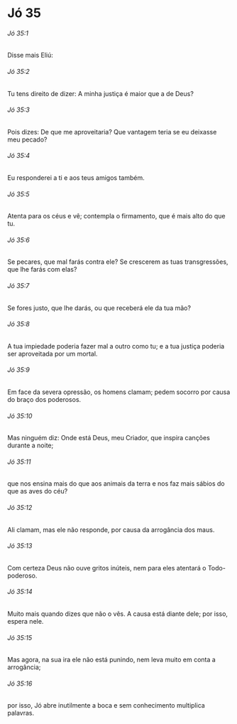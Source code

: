 # Jó 35

###### Jó 35:1

Disse mais Eliú:

###### Jó 35:2

Tu tens direito de dizer: A minha justiça é maior que a de Deus?

###### Jó 35:3

Pois dizes: De que me aproveitaria? Que vantagem teria se eu deixasse meu pecado?

###### Jó 35:4

Eu responderei a ti e aos teus amigos também.

###### Jó 35:5

Atenta para os céus e vê; contempla o firmamento, que é mais alto do que tu.

###### Jó 35:6

Se pecares, que mal farás contra ele? Se crescerem as tuas transgressões, que lhe farás com elas?

###### Jó 35:7

Se fores justo, que lhe darás, ou que receberá ele da tua mão?

###### Jó 35:8

A tua impiedade poderia fazer mal a outro como tu; e a tua justiça poderia ser aproveitada por um mortal.

###### Jó 35:9

Em face da severa opressão, os homens clamam; pedem socorro por causa do braço dos poderosos.

###### Jó 35:10

Mas ninguém diz: Onde está Deus, meu Criador, que inspira canções durante a noite;

###### Jó 35:11

que nos ensina mais do que aos animais da terra e nos faz mais sábios do que as aves do céu?

###### Jó 35:12

Ali clamam, mas ele não responde, por causa da arrogância dos maus.

###### Jó 35:13

Com certeza Deus não ouve gritos inúteis, nem para eles atentará o Todo-poderoso.

###### Jó 35:14

Muito mais quando dizes que não o vês. A causa está diante dele; por isso, espera nele.

###### Jó 35:15

Mas agora, na sua ira ele não está punindo, nem leva muito em conta a arrogância;

###### Jó 35:16

por isso, Jó abre inutilmente a boca e sem conhecimento multiplica palavras.

